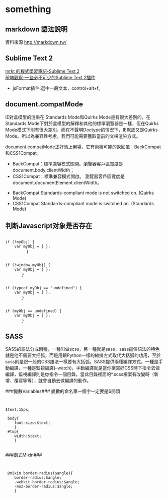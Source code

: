 something
=================
markdown 語法說明
-----------------
資料來源 http://markdown.tw/

Sublime Text 2
------------------
[mrkt 的程式學習筆記-Sublime Text 2][] <br/>
[前端觀察-一些必不可少的Sublime Text 2插件]


[mrkt 的程式學習筆記-Sublime Text 2]:http://kevintsengtw.blogspot.tw/p/sublime-text-2.html
[前端觀察-一些必不可少的Sublime Text 2插件]:http://www.qianduan.net/essential-to-sublime-the-text-2-plugins.html

+ jsFormat插件:選中一段文本，control+alt+f。

document.compatMode
------------------

IE對盒模型的渲染在 Standards Mode和Quirks Mode是有很大差別的，在Standards Mode下對於盒模型的解釋和其他的標準瀏覽器是一樣，但在Quirks Mode模式下則有很大差別，而在不聲明Doctype的情況下，IE默認又是Quirks Mode。所以為兼容性考慮，我們可能需要獲取當前的文檔渲染方式。

document.compatMode正好派上用場，它有兩種可能的返回值：BackCompat和CSS1Compat。

+ BackCompat：標準兼容模式關閉。瀏覽器客戶區寬度是document.body.clientWidth；
+ CSS1Compat：標準兼容模式開啟。 瀏覽器客戶區寬度是document.documentElement.clientWidth。

- BackCompat Standards-compliant mode is not switched on. (Quirks Mode)
- CSS1Compat Standards-compliant mode is switched on. (Standards Mode)


判断Javascript对象是否存在
--------------------------

<pre><code>
if (!myObj) {
	var myObj = { };
	  　　}
</pre></code>

<pre><code>
if (!window.myObj) {
	var myObj = { };
	　　}
</pre></code>

<pre><code>
if (typeof myObj == "undefined") {
	var myObj = { };
	　　}
</pre></code>

<pre><code>
if (myObj == undefined) {
	var myObj = { };
	　　}
</pre></code>


SASS
------------------

SASS的語法分成兩種，一種叫做scss，另一種就是sass，sass這個語法的特色就是他不需要大括弧，而是用跟Python一樣的縮排方式取代大括弧的功用，至於scss則是跟一般的CSS語法一樣要有大括弧。SASS提供兩種編譯方式，一種是手動編譯，一種是監視編譯(–watch)，手動編譯就是當你撰寫好CSS時下指令去做編譯，監視編譯則是你指令一個目錄，當此目錄裡面的*.scss檔案有改變時（新增、覆寫等等），就會自動去做編譯的動作。

###變數Variables###
變數的命名第一個字一定要是$開頭

<pre><code>

$text:15px;
	 
 body{
	font-size:$text;
	}
 #top{
	width:$text;
	}

</pre></code>

###函式Mixin###

<pre><code>

 @mixin border-radius($angle){
	border-radius:$angle;
	-webkit-border-radius:$angle;
	-moz-border-radius:$angle;
	}

</pre></code>
